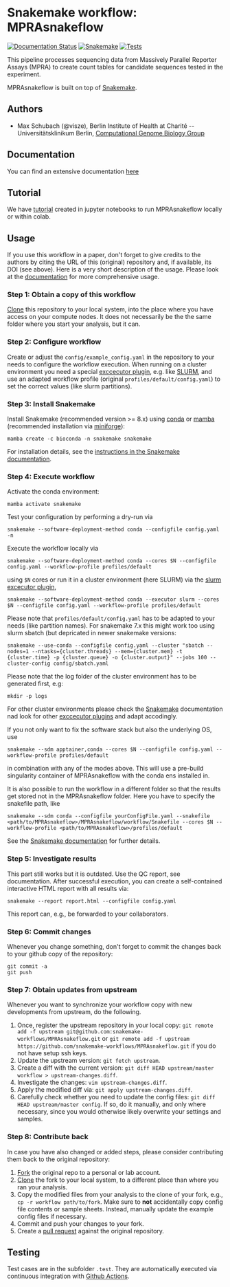 # Snakemake workflow: MPRAsnakeflow

[![Documentation Status](https://readthedocs.org/projects/mprasnakeflow/badge/?version=latest)](https://mprasnakeflow.readthedocs.io/en/latest/?badge=latest)
[![Snakemake](https://img.shields.io/badge/snakemake-≥7.2.1-brightgreen.svg)](https://snakemake.bitbucket.io)
[![Tests](https://github.com/kircherlab/MPRAsnakeflow/actions/workflows/main.yml/badge.svg)](https://github.com/kircherlab/MPRAsnakeflow/actions/workflows/main.yml)

This pipeline processes sequencing data from Massively Parallel Reporter Assays (MPRA) to create count tables for candidate sequences tested in the experiment.

MPRAsnakeflow is built on top of [Snakemake](https://snakemake.readthedocs.io).

## Authors

* Max Schubach (@visze), Berlin Institute of Health at Charité -- Universitätsklinikum Berlin, [Computational Genome Biology Group](https://kircherlab.bihealth.org)

## Documentation

You can find an extensive documentation [here](https://mprasnakeflow.readthedocs.io)

## Tutorial

We have [tutorial](https://github.com/kircherlab/MPRAsnakeflow_tutorial) created in jupyter notebooks to run MPRAsnakeflow locally or within colab.

## Usage

If you use this workflow in a paper, don't forget to give credits to the authors by citing the URL of this (original) repository and, if available, its DOI (see above). Here is a very short description of the usage. Please look at the [documentation](https://mprasnakeflow.readthedocs.io) for more comprehensive usage. 

### Step 1: Obtain a copy of this workflow

[Clone](https://help.github.com/en/articles/cloning-a-repository) this repository to your local system, into the place where you have access on your compute nodes. It does not necessarily be the the same folder where you start your analysis, but it can.

### Step 2: Configure workflow
Create or adjust the `config/example_config.yaml` in the repository to your needs to configure the workflow execution. When running on a cluster environment you need a special [exccecutor plugin](https://snakemake.github.io/snakemake-plugin-catalog/), e.g. like [SLURM](https://snakemake.github.io/snakemake-plugin-catalog/plugins/executor/slurm.html), and use an adapted workflow profile (original `profiles/default/config.yaml`) to set the correct values (like slurm partitions).

### Step 3: Install Snakemake

Install Snakemake (recommended version >= 8.x) using [conda](https://conda.io/projects/conda/en/latest/user-guide/install/index.html) or [mamba](https://mamba.readthedocs.io/en/latest/installation/mamba-installation.html) (recommended installation via [miniforge](https://github.com/conda-forge/miniforge)):

    mamba create -c bioconda -n snakemake snakemake

For installation details, see the [instructions in the Snakemake documentation](https://snakemake.readthedocs.io/en/stable/getting_started/installation.html).

### Step 4: Execute workflow

Activate the conda environment:

    mamba activate snakemake

Test your configuration by performing a dry-run via

    snakemake --software-deployment-method conda --configfile config.yaml -n

Execute the workflow locally via

    snakemake --software-deployment-method conda --cores $N --configfile config.yaml --workflow-profile profiles/default

using `$N` cores or run it in a cluster environment (here SLURM) via the [slurm excecutor plugin](https://snakemake.github.io/snakemake-plugin-catalog/plugins/executor/slurm.html),

    snakemake --software-deployment-method conda --executor slurm --cores $N --configfile config.yaml --workflow-profile profiles/default

Please note that `profiles/default/config.yaml` has to be adapted to your needs (like partition names).
For snakemake 7.x this might work too using slurm sbatch (but depricated in newer snakemake versions:

    snakemake --use-conda --configfile config.yaml --cluster "sbatch --nodes=1 --ntasks={cluster.threads} --mem={cluster.mem} -t {cluster.time} -p {cluster.queue} -o {cluster.output}" --jobs 100 --cluster-config config/sbatch.yaml


Please note that the log folder of the cluster environment has to be generated first, e.g:

    mkdir -p logs

For other cluster environments please check the [Snakemake](https://snakemake.readthedocs.io) documentation nad look for other [exccecutor plugins](https://snakemake.github.io/snakemake-plugin-catalog/) and adapt accodingly.

If you not only want to fix the software stack but also the underlying OS, use

    snakemake --sdm apptainer,conda --cores $N --configfile config.yaml --workflow-profile profiles/default

in combination with any of the modes above. This will use a pre-build singularity container of MPRAsnakeflow with the conda ens installed in.


It is also possible to run the workflow in a different folder so that the results get stored not in the MPRAsnakeflow folder. Here you have to specify the snakefile path, like

    snakemake --sdm conda --configfile yourConfigFile.yaml --snakefile <path/to/MPRAsnakeflow>/MPRAsnakeflow/workflow/Snakefile --cores $N --workflow-profile <path/to/MPRAsnakeflow>/profiles/default

See the [Snakemake documentation](https://snakemake.readthedocs.io/en/stable/executable.html) for further details.

### Step 5: Investigate results

This part still works but it is outdated. Use the QC report, see documentation.
After successful execution, you can create a self-contained interactive HTML report with all results via:

    snakemake --report report.html --configfile config.yaml

This report can, e.g., be forwarded to your collaborators.

### Step 6: Commit changes

Whenever you change something, don't forget to commit the changes back to your github copy of the repository:

    git commit -a
    git push

### Step 7: Obtain updates from upstream

Whenever you want to synchronize your workflow copy with new developments from upstream, do the following.

1. Once, register the upstream repository in your local copy: `git remote add -f upstream git@github.com:snakemake-workflows/MPRAsnakeflow.git` or `git remote add -f upstream https://github.com/snakemake-workflows/MPRAsnakeflow.git` if you do not have setup ssh keys.
2. Update the upstream version: `git fetch upstream`.
3. Create a diff with the current version: `git diff HEAD upstream/master workflow > upstream-changes.diff`.
4. Investigate the changes: `vim upstream-changes.diff`.
5. Apply the modified diff via: `git apply upstream-changes.diff`.
6. Carefully check whether you need to update the config files: `git diff HEAD upstream/master config`. If so, do it manually, and only where necessary, since you would otherwise likely overwrite your settings and samples.


### Step 8: Contribute back

In case you have also changed or added steps, please consider contributing them back to the original repository:

1. [Fork](https://help.github.com/en/articles/fork-a-repo) the original repo to a personal or lab account.
2. [Clone](https://help.github.com/en/articles/cloning-a-repository) the fork to your local system, to a different place than where you ran your analysis.
3. Copy the modified files from your analysis to the clone of your fork, e.g., `cp -r workflow path/to/fork`. Make sure to **not** accidentally copy config file contents or sample sheets. Instead, manually update the example config files if necessary.
4. Commit and push your changes to your fork.
5. Create a [pull request](https://help.github.com/en/articles/creating-a-pull-request) against the original repository.

## Testing

Test cases are in the subfolder `.test`. They are automatically executed via continuous integration with [Github Actions](https://github.com/features/actions).

